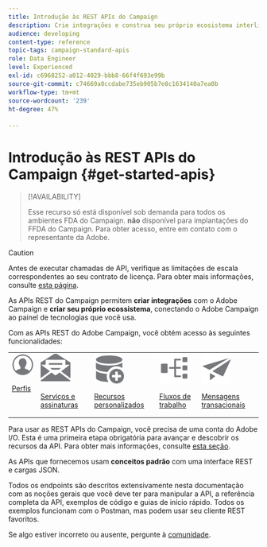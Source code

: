 ```yaml
---
title: Introdução às REST APIs do Campaign
description: Crie integrações e construa seu próprio ecosistema interligando o Campaign a um painel de tecnologias.
audience: developing
content-type: reference
topic-tags: campaign-standard-apis
role: Data Engineer
level: Experienced
exl-id: c6968252-a012-4029-bbb8-66f4f693e99b
source-git-commit: c74669a0ccdabe735eb905b7e8c1634140a7ea0b
workflow-type: tm+mt
source-wordcount: '239'
ht-degree: 47%

---
```


# Introdução às REST APIs do Campaign {#get-started-apis}

>[!AVAILABILITY]
>
>Esse recurso só está disponível sob demanda para todos os ambientes FDA do Campaign. **não** disponível para implantações do FFDA do Campaign. Para obter acesso, entre em contato com o representante da Adobe.

>[!CAUTION]
>
>Antes de executar chamadas de API, verifique as limitações de escala correspondentes ao seu contrato de licença. Para obter mais informações, consulte [esta página](https://helpx.adobe.com/br/legal/product-descriptions/campaign-standard.html#ITInfrastructureResourcesbyActiveProfilesTiers).

As APIs REST do Campaign permitem **criar integrações** com o Adobe Campaign e **criar seu próprio ecossistema**, conectando o Adobe Campaign ao painel de tecnologias que você usa.

Com as APIs REST do Adobe Campaign, você obtém acesso às seguintes funcionalidades:

<table><tr>
 <td valign="top"><a href="retrieving-profiles.md"><img width="60px" alt="condições" src="assets/icon_profile.svg"/></a><p><a href="retrieving-profiles.md">Perfis</a></p></td>
<td valign="top"><a href="creating-a-service.md"><img width="60px" alt="condições" src="assets/icon_services.svg"/></a><p><a href="creating-a-service.md">Serviços e assinaturas</a></p></td>
<td valign="top"><a href="interacting-with-custom-resources.md"><img width="60px" alt="condições" src="assets/icon_customresources.svg"/></a><p><a href="interacting-with-custom-resources.md">Recursos personalizados</a></p></td>
<td valign="top"><a href="controlling-a-workflow.md"><img width="60px" alt="condições" src="assets/icon_workflows.svg"/></a><p><a href="controlling-a-workflow.md">Fluxos de trabalho</a></p></td>
<td valign="top"><a href="managing-transactional-messages.md"><img width="60px" alt="condições" src="assets/icon_transactionalmessage.svg"/></a><p><a href="managing-transactional-messages.md">Mensagens transacionais</a></p></td>
</tr></table>

Para usar as REST APIs do Campaign, você precisa de uma conta do Adobe I/O. Esta é uma primeira etapa obrigatória para avançar e descobrir os recursos da API.
Para obter mais informações, consulte [esta seção](setting-up-api-access.md).

As APIs que fornecemos usam **conceitos padrão** com uma interface REST e cargas JSON.

Todos os endpoints são descritos extensivamente nesta documentação com as noções gerais que você deve ter para manipular a API, a referência completa da API, exemplos de código e guias de início rápido. Todos os exemplos funcionam com o Postman, mas podem usar seu cliente REST favoritos.

Se algo estiver incorreto ou ausente, pergunte à [comunidade](https://experienceleaguecommunities.adobe.com/t5/adobe-campaign-standard/ct-p/adobe-campaign-standard-community?profile.language=pt).
